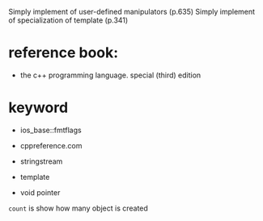 Simply implement of user-defined manipulators (p.635)
Simply implement of specialization of template (p.341)

# reference book:
- the c++ programming language. special (third) edition

# keyword
- ios_base::fmtflags
- cppreference.com
- stringstream

- template
- void pointer

`count` is show how many object is created